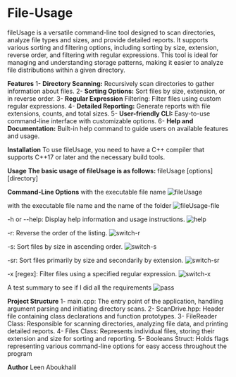 # File-Usage

fileUsage is a versatile command-line tool designed to scan directories, analyze file types and sizes, 
and provide detailed reports. It supports various sorting and filtering options, including sorting by size, 
extension, reverse order, and filtering with regular expressions. This tool is ideal for managing and 
understanding storage patterns, making it easier to analyze file distributions within a given directory.

**Features**
1- **Directory Scanning:** Recursively scan directories to gather information about files.
2- **Sorting Options:** Sort files by size, extension, or in reverse order.
3- **Regular Expression** Filtering: Filter files using custom regular expressions.
4- **Detailed Reporting:** Generate reports with file extensions, counts, and total sizes.
5- **User-friendly CLI:** Easy-to-use command-line interface with customizable options.
6- **Help and Documentation:** Built-in help command to guide users on available features and usage.

**Installation**
To use fileUsage, you need to have a C++ compiler that supports C++17 or later and the necessary build tools.

**Usage**
**The basic usage of fileUsage is as follows:**
  fileUsage [options] [directory]

**Command-Line Options**
with the executable file name 
![fileUsage](https://github.com/user-attachments/assets/bd732600-b88e-491b-ad19-763672d1a09e)

with the executable file name and the name of the folder 
![fileUsage-file](https://github.com/user-attachments/assets/6a3d1b13-6cd3-4342-8df3-81ae4ba29725)


-h or --help: Display help information and usage instructions.
![help](https://github.com/user-attachments/assets/f137707c-9111-4ae4-be18-75db5c6a7ff2)

-r: Reverse the order of the listing.
![switch-r](https://github.com/user-attachments/assets/8b8063ea-8f23-4e61-bfeb-b1d6d2f89bc5)

-s: Sort files by size in ascending order.
![switch-s](https://github.com/user-attachments/assets/4d923451-e146-407a-815b-d06a5e13eb43)

-sr: Sort files primarily by size and secondarily by extension.
![switch-sr](https://github.com/user-attachments/assets/aa874acf-6dc0-405c-aa86-1d3d12e9e171)

-x [regex]: Filter files using a specified regular expression.
![switch-x](https://github.com/user-attachments/assets/e6fad4c3-63d4-4b42-8241-dba07cf012d1)

A test summary to see if I did all the requirements 
![pass](https://github.com/user-attachments/assets/321d668c-5760-469b-b954-871db8c6c193)

**Project Structure**
1- main.cpp: The entry point of the application, handling argument parsing and initiating directory scans.
2- ScanDrive.hpp: Header file containing class declarations and function prototypes.
3- FileReader Class: Responsible for scanning directories, analyzing file data, and printing detailed reports.
4- Files Class: Represents individual files, storing their extension and size for sorting and reporting.
5- Booleans Struct: Holds flags representing various command-line options for easy access throughout the program

**Author** 
Leen Aboukhalil 



